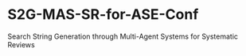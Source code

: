 # S2G-MAS-SR-for-ASE-Conf
Search String Generation through Multi-Agent Systems for Systematic Reviews
